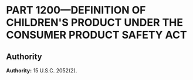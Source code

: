 # PART 1200—DEFINITION OF CHILDREN'S PRODUCT UNDER THE CONSUMER PRODUCT SAFETY ACT


## Authority

**Authority:** 15 U.S.C. 2052(2).


